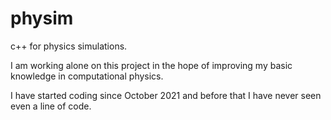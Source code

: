 # physim
c++ for physics simulations.

I am working alone on this project in the hope of improving my basic knowledge in computational physics. 

I have started coding since October 2021 and before that I have never seen even a line of code.
